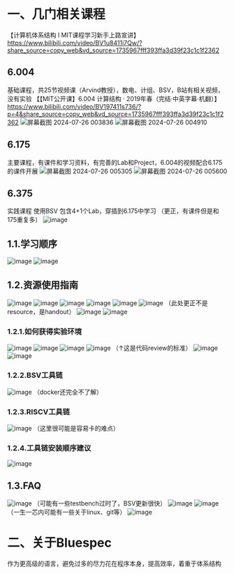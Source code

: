 # 一、几门相关课程

【计算机体系结构 l MIT课程学习新手上路宣讲】 https://www.bilibili.com/video/BV1u8411i7Qw/?share_source=copy_web&vd_source=1735967fff393ffa3d39f23c1c1f2362

## 6.004 

基础课程，共25节视频课（Arvind教授），数电、计组、BSV，B站有相关视频，没有实验
【【MIT公开课】6.004 计算结构 · 2019年春（完结·中英字幕·机翻）】 https://www.bilibili.com/video/BV197411s736/?p=4&share_source=copy_web&vd_source=1735967fff393ffa3d39f23c1c1f2362
![屏幕截图 2024-07-26 003836](https://github.com/user-attachments/assets/76f03ad7-6f70-4dec-bd70-2b76b9e445a0)
![屏幕截图 2024-07-26 004910](https://github.com/user-attachments/assets/97f444b9-8c86-4a16-bdc5-39dc79f646e6)

## 6.175 

主要课程，有课件和学习资料，有完善的Lab和Project，6.004的视频配合6.175的课件开展
![屏幕截图 2024-07-26 005305](https://github.com/user-attachments/assets/9b1cab55-4158-4726-abf2-7db22e856b07)
![屏幕截图 2024-07-26 005600](https://github.com/user-attachments/assets/f47e7642-2e36-41b7-9153-027f7da2267d)

## 6.375 

实践课程 使用BSV 包含4+1个Lab，穿插到6.175中学习
（更正，有课件但是和175重复多）
![image](https://github.com/user-attachments/assets/669abb20-5fc5-482c-bd8a-4fc0a68cac80)

## 1.1.学习顺序

![image](https://github.com/user-attachments/assets/fa459dd3-3c61-4a68-83b5-63d268f68fe0)
![image](https://github.com/user-attachments/assets/cde7d944-c34e-4812-8f44-ec9a5504f947)

## 1.2.资源使用指南

![image](https://github.com/user-attachments/assets/dd2236ef-0091-49dc-aa8f-5f4ccaad2566)
![image](https://github.com/user-attachments/assets/9dea0a22-d9fc-436c-91b8-af00589104c2)
![image](https://github.com/user-attachments/assets/fc86330a-47fa-42af-854c-7bd035dd1e3c)
![image](https://github.com/user-attachments/assets/825d76df-5936-4975-85a4-bbe832fe9759)
![image](https://github.com/user-attachments/assets/c1902045-d519-4240-8a2b-cdae84ebc5df)
![image](https://github.com/user-attachments/assets/5e79f022-96c6-45ed-942e-b6143cf27f92)
（此处更正不是resource，是handout）
![image](https://github.com/user-attachments/assets/69ef61a5-3614-431f-82d1-63bf1e45e1dc)
![image](https://github.com/user-attachments/assets/d3f0a508-6e41-4166-9986-49f871015743)

### 1.2.1.如何获得实验环境

![image](https://github.com/user-attachments/assets/b1ee7b94-28d0-438c-bcaf-694d593a8665)
![image](https://github.com/user-attachments/assets/0146cb29-e930-409f-b078-2acb4b795abc)
![image](https://github.com/user-attachments/assets/35a490eb-1d18-4b93-b706-1767d9343284)
![image](https://github.com/user-attachments/assets/012ce32b-c039-4a06-9ac7-737912af3866)
（↑这是代码review的标准）
![image](https://github.com/user-attachments/assets/8dae511e-fca8-4b05-8de3-4b178e4b8ce1)
![image](https://github.com/user-attachments/assets/5973058b-61c1-4732-ae2c-d8fecdeda563)

### 1.2.2.BSV工具链
![image](https://github.com/user-attachments/assets/f75c6d4f-993c-4009-8866-0b420e25f99a)
（docker还完全不了解）

### 1.2.3.RISCV工具链
![image](https://github.com/user-attachments/assets/80175cd0-9cd6-4f62-8e0d-ae87cf19dd37)
（这里很可能是容易卡的难点）

### 1.2.4.工具链安装顺序建议
![image](https://github.com/user-attachments/assets/e3274355-7ded-47f6-b8c3-3d8d1470dcde)

## 1.3.FAQ

![image](https://github.com/user-attachments/assets/c7259655-ebfa-4996-ba4c-730e7d3cf7fb)
（可能有一些testbench过时了，BSV更新很快）
![image](https://github.com/user-attachments/assets/934590aa-1530-419d-885c-ae14232369b7)
![image](https://github.com/user-attachments/assets/7bbc7867-66a4-423b-90a2-b6497167059e)
（一生一芯内可能有一些关于linux、git等）
![image](https://github.com/user-attachments/assets/bf5c58c1-4ea6-495c-83b4-115d01c90805)


# 二、关于Bluespec

作为更高级的语言，避免过多的尽力花在程序本身，提高效率，着重于体系结构


